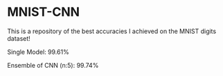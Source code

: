 # MNIST-CNN

This is a repository of the best accuracies I achieved on the MNIST digits dataset!

Single Model: 99.61%

Ensemble of CNN (n:5): 99.74%
